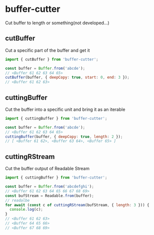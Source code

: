 # buffer-cutter
Cut buffer to length or something(not developed...)

## cutBuffer
Cut a specific part of the buffer and get it  
```js
import { cutBuffer } from 'buffer-cutter';

const buffer = Buffer.from('abcde');
// <Buffer 61 62 63 64 65>
cutBuffer(buffer, { deepCopy: true, start: 0, end: 3 });
// <Buffer 61 62 63>
```

## cuttingBuffer
Cut the buffer into a specific unit and bring it as an iterable  
```js
import { cuttingBuffer } from 'buffer-cutter';

const buffer = Buffer.from('abcde');
// <Buffer 61 62 63 64 65>
cuttingBuffer(buffer, { deepCopy: true, length: 2 });
// [ <Buffer 61 62>, <Buffer 63 64>, <Buffer 65> ]
```

## cuttingRStream
Cut the buffer output of Readable Stream  
```js
import { cuttingBuffer } from 'buffer-cutter';

const buffer = Buffer.from('abcdefghi');
// <Buffer 61 62 63 64 65 66 67 68 69>
const bufStream = Readable.from(buffer);
// readalbe
for await (const c of cuttingRStream(bufStream, { length: 3 })) {
  console.log(c);
}
// <Buffer 61 62 63>
// <Buffer 64 65 66>
// <Buffer 67 68 69>
```
